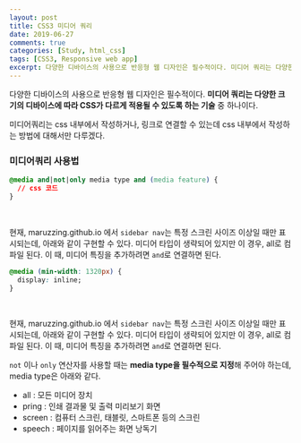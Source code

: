 ```yaml
---
layout: post
title: CSS3 미디어 쿼리
date: 2019-06-27
comments: true
categories: [Study, html_css]
tags: [CSS3, Responsive web app]
excerpt: 다양한 디바이스의 사용으로 반응형 웹 디자인은 필수적이다. 미디어 쿼리는 다양한 크기의 디바이스에 따라 CSS가 다르게 적용될 수 있도록 하는 기술 중 하나이다.
---
```


다양한 디바이스의 사용으로 반응형 웹 디자인은 필수적이다. **미디어 쿼리는 다양한 크기의 디바이스에 따라 CSS가 다르게 적용될 수 있도록 하는 기술** 중 하나이다.

미디어쿼리는 css 내부에서 작성하거나, 링크로 연결할 수 있는데 css 내부에서 작성하는 방법에 대해서만 다루겠다.

### 미디어쿼리 사용법

```css
@media and|not|only media type and (media feature) {
  // css 코드
}
```

<br>

현재, maruzzing.github.io 에서 `sidebar nav`는 특정 스크린 사이즈 이상일 때만 표시되는데, 아래와 같이 구현할 수 있다. 미디어 타입이 생략되어 있지만 이 경우, all로 컴파일 된다.
이 때, 미디어 특징을 추가하려면 `and`로 연결하면 된다.

```css
@media (min-width: 1320px) {
  display: inline;
}
```

<br>

현재, maruzzing.github.io 에서 `sidebar nav`는 특정 스크린 사이즈 이상일 때만 표시되는데, 아래와 같이 구현할 수 있다. 미디어 타입이 생략되어 있지만 이 경우, all로 컴파일 된다.
이 때, 미디어 특징을 추가하려면 `and`로 연결하면 된다.

`not` 이나 `only` 연산자를 사용할 때는 **media type을 필수적으로 지정**해 주어야 하는데, media type은 아래와 같다.

- all : 모든 미디어 장치
- pring : 인쇄 결과물 및 출력 미리보기 화면
- screen : 컴퓨터 스크린, 태블릿, 스마트폰 등의 스크린
- speech : 페이지를 읽어주는 화면 낭독기

<br>
